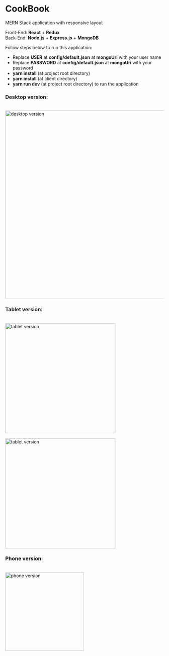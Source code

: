 <h1>CookBook</h1>
MERN Stack application with responsive layout

Front-End: <b>React</b> + <b>Redux</b> </br>
Back-End: <b>Node.js</b> + <b>Express.js</b> + <b>MongoDB</b></br>

Follow steps below to run this application:
<ul>
  <li>Replace <b>USER</b> at <b>config/default.json</b> at <b>mongoUri</b> with your user name</li>
  <li>Replace <b>PASSWORD</b> at <b>config/default.json</b> at <b>mongoUri</b> with your password</li>
  <li><b>yarn install</b> (at project root directory)</li>
  <li><b>yarn install</b> (at client directory)</li>
  <li><b>yarn run dev</b> (at project root directory) to run the application</li>
</ul>

<h3>Desktop version:</h3></br>
<img src="https://dl.dropboxusercontent.com/s/02yi4k42mjydyl4/cookbook1.png?dl=0" width="600" alt="desktop version" />

<h3>Tablet version:</h3></br>
<img src="https://dl.dropboxusercontent.com/s/s9ye1u9dcc4lbmy/tablet1.png?dl=0" width="350" alt="tablet version" /></br></br>
<img src="https://dl.dropboxusercontent.com/s/z65h6dnq78s59ot/tablet2.png?dl=0" width="350" alt="tablet version" />

<h3>Phone version:</h3></br>
<img src="https://dl.dropboxusercontent.com/s/hg6a7347xpz46mz/phone.png?dl=0" width="250" alt="phone version" />
